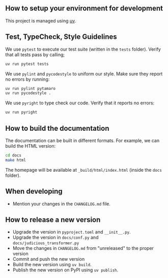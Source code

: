 ## How to setup your environment for development

This project is managed using [uv](https://docs.astral.sh/uv/).

## Test, TypeCheck, Style Guidelines

We use `pytest` to execute our test suite (written in the `tests` folder). Verify that all tests pass by calling;

```sh
uv run pytest tests
```

We use `pylint` and `pycodestyle` to uniform our style. Make sure they report no errors by running:
```sh
uv run pylint pytamaro
uv run pycodestyle .
```

We use `pyright` to type check our code. Verify that it reports no errors:
```sh
uv run pyright
```

## How to build the documentation

The documentation can be built in different formats. For example, we can build the HTML version:

```sh
cd docs
make html
```

The homepage will be available at `_build/html/index.html` (inside the `docs` folder).

## When developing

- Mention your changes in the `CHANGELOG.md` file.

## How to release a new version

- Upgrade the version in `pyproject.toml` and `__init__.py`.
- Upgrade the version in `docs/conf.py` and `docs/judicious_transformer.py`
- Move the changes in `CHANGELOG.md` from "unreleased" to the proper version
- Commit and push the new version
- Build the new version using `uv build`.
- Publish the new version on PyPI using `uv publish`.